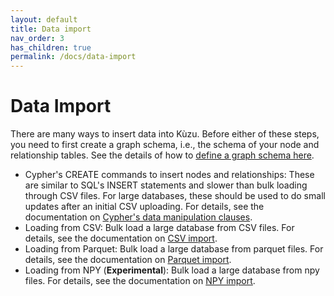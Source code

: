 ```yaml
---
layout: default
title: Data import
nav_order: 3
has_children: true
permalink: /docs/data-import
---
```


# Data Import 
There are many ways to insert data into Kùzu. Before either of these steps, you need to first create a graph schema, i.e., the schema of your node and relationship tables. See the details of how to [define a graph schema here](../cypher/ddl.md). 
  - Cypher's CREATE commands to insert nodes and relationships: These are similar to SQL's INSERT statements and slower than bulk loading through CSV files. For large databases, these should be used to do small updates after an initial CSV uploading. For details, see the documentation on [Cypher's data manipulation clauses](../cypher/data-manipulation-clauses/overview.md).
  - Loading from CSV: Bulk load a large database from CSV files. For details, see the documentation on [CSV import](csv-import.md).
  - Loading from Parquet: Bulk load a large database from parquet files. For details, see the documentation on [Parquet import](parquet-import.md).
  - Loading from NPY (**Experimental**): Bulk load a large database from npy files. For details, see the documentation on [NPY import](npy-import.md).
